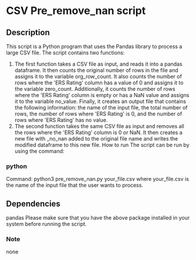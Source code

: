# CSV Pre_remove_nan script

## Description

This script is a Python program that uses the Pandas library to process a large CSV file. The script contains two
functions:

1. The first function takes a CSV file as input, and reads it into a pandas dataframe. It then counts the original
   number
   of rows in the file and assigns it to the variable org_row_count. It also counts the number of rows where the 'ERS
   Rating' column has a value of 0 and assigns it to the variable zero_count. Additionally, it counts the number of rows
   where the 'ERS Rating' column is empty or has a NaN value and assigns it to the variable no_value. Finally, it
   creates
   an output file that contains the following information: the name of the input file, the total number of rows, the
   number
   of rows where 'ERS Rating' is 0, and the number of rows where 'ERS Rating' has no value.
2. The second function takes the same CSV file as input and removes all the rows where the 'ERS Rating' column is 0 or
   NaN.
   It then creates a new file with _no_nan added to the original file name and writes the modified dataframe to this new
   file.
   How to run
   The script can be run by using the command:

### python

Command:
python3 pre_remove_nan.py your_file.csv
where your_file.csv is the name of the input file that the user wants to process.

## Dependencies

pandas
Please make sure that you have the above package installed in your system before running the script.

### Note
none